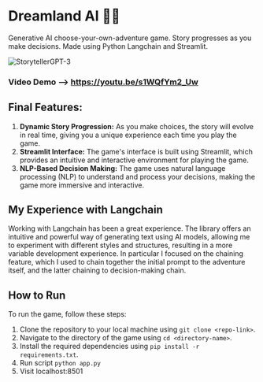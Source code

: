 # Dreamland AI 🏰🌈
Generative AI choose-your-own-adventure game. Story progresses as you make decisions. Made using Python Langchain and Streamlit.

![StorytellerGPT-3](https://github.com/r-chong/DreamlandAI/assets/75395781/b7b97dce-b1ae-46d9-84f2-13e26bc79839)


### Video Demo --> https://youtu.be/s1WQfYm2_Uw

## Final Features:
1. **Dynamic Story Progression:** As you make choices, the story will evolve in real time, giving you a unique experience each time you play the game.
2. **Streamlit Interface:** The game's interface is built using Streamlit, which provides an intuitive and interactive environment for playing the game.
3. **NLP-Based Decision Making:** The game uses natural language processing (NLP) to understand and process your decisions, making the game more immersive and interactive.

## My Experience with Langchain
Working with Langchain has been a great experience. The library offers an intuitive and powerful way of generating text using AI models, allowing me to experiment with different styles and structures, resulting in a more variable development experience. In particular I focused on the chaining feature, which I used to chain together the initial prompt to the adventure itself, and the latter chaining to decision-making chain.

## How to Run
To run the game, follow these steps:

1. Clone the repository to your local machine using `git clone <repo-link>`.
2. Navigate to the directory of the game using `cd <directory-name>`.
3. Install the required dependencies using `pip install -r requirements.txt`.
4. Run script `python app.py`
5. Visit localhost:8501
